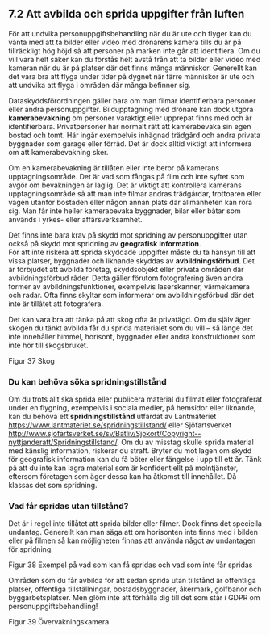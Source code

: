 ## 7.2 Att avbilda och sprida uppgifter från luften

För att undvika personuppgiftsbehandling när du är ute och flyger kan du vänta med att ta bilder eller video med drönarens kamera tills du är på tillräckligt hög höjd så att personer på marken inte går att identifiera. Om du vill vara helt säker kan du förstås helt avstå från att ta bilder eller video med kameran när du är på platser där det finns många människor. Generellt kan det vara bra att flyga under tider på dygnet när färre människor är ute och att undvika att flyga i områden där många befinner sig.

Dataskyddsförordningen gäller bara om man filmar identifierbara personer eller andra personuppgifter. Bildupptagning med drönare kan dock utgöra **kamerabevakning** om personer varaktigt eller upprepat finns med och är identifierbara. Privatpersoner har normalt rätt att kamerabevaka sin egen bostad och tomt. Här ingår exempelvis inhägnad trädgård och andra privata byggnader som garage eller förråd. Det är dock alltid viktigt att informera om att kamerabevakning sker.

Om en kamerabevakning är tillåten eller inte beror på kamerans upptagningsområde. Det är vad som fångas på film och inte syftet som avgör om bevakningen är laglig. Det är viktigt att kontrollera kamerans upptagningsområde så att man inte filmar andras trädgårdar, trottoaren eller vägen utanför bostaden eller någon annan plats där allmänheten kan röra sig. Man får inte heller kamerabevaka byggnader, bilar eller båtar som används i yrkes- eller affärsverksamhet.

Det finns inte bara krav på skydd mot spridning av personuppgifter utan också på skydd mot spridning av **geografisk information**.  
För att inte riskera att sprida skyddade uppgifter måste du ta hänsyn till att vissa platser, byggnader och liknande skyddas av **avbildningsförbud**. Det är förbjudet att avbilda företag, skyddsobjekt eller privata områden där avbildningsförbud råder. Detta gäller förutom fotografering även andra former av avbildningsfunktioner, exempelvis laserskanner, värmekamera och radar. Ofta finns skyltar som informerar om avbildningsförbud där det inte är tillåtet att fotografera.

Det kan vara bra att tänka på att skog ofta är privatägd. Om du själv äger skogen du tänkt avbilda får du sprida materialet som du vill – så länge det inte innehåller himmel, horisont, byggnader eller andra konstruktioner som inte hör till skogsbruket.

Figur 37 Skog

### Du kan behöva söka spridningstillstånd

Om du trots allt ska sprida eller publicera material du filmat eller fotograferat under en flygning, exempelvis i sociala medier, på hemsidor eller liknande, kan du behöva ett **spridningstillstånd** utfärdat av Lantmäteriet https://www.lantmateriet.se/spridningstillstand/ eller Sjöfartsverket http://www.sjofartsverket.se/sv/Batliv/Sjokort/Copyright--nyttjanderatt/Spridningstillstand/. Om du av misstag skulle sprida material med känslig information, riskerar du straff. Bryter du mot lagen om skydd för geografisk information kan du få böter eller fängelse i upp till ett år. Tänk på att du inte kan lagra material som är konfidentiellt på molntjänster, eftersom företagen som äger dessa kan ha åtkomst till innehållet. Då klassas det som spridning.

### Vad får spridas utan tillstånd?

Det är i regel inte tillåtet att sprida bilder eller filmer. Dock finns det speciella undantag. Generellt kan man säga att om horisonten inte finns med i bilden eller på filmen så kan möjligheten finnas att använda något av undantagen för spridning.

Figur 38 Exempel på vad som kan få spridas och vad som inte får spridas

Områden som du får avbilda för att sedan sprida utan tillstånd är offentliga platser, offentliga tillställningar, bostadsbyggnader, åkermark, golfbanor och byggarbetsplatser. Men glöm inte att förhålla dig till det som står i GDPR om personuppgiftsbehandling!

Figur 39 Övervakningskamera
